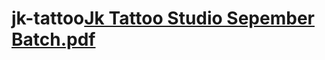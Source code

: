 # jk-tattoo[Jk Tattoo Studio Sepember Batch.pdf](https://github.com/gayanfernando/jk-tattoo/files/9565998/Jk.Tattoo.Studio.Sepember.Batch.pdf)
